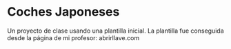 # Coches Japoneses
Un proyecto de clase usando una plantilla inicial. La plantilla fue conseguida desde la página de mi profesor: abrirllave.com
